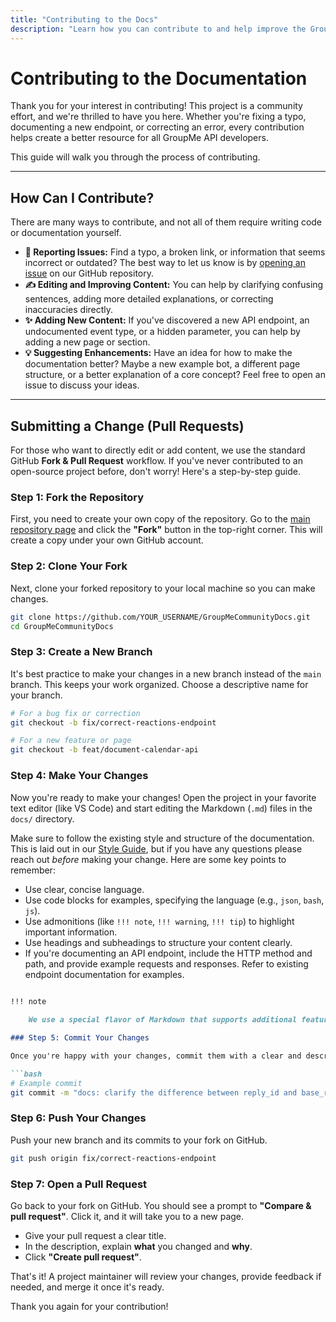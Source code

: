 ```yaml
---
title: "Contributing to the Docs"
description: "Learn how you can contribute to and help improve the GroupMe Community API documentation."
---
```


# Contributing to the Documentation

Thank you for your interest in contributing! This project is a community effort, and we're thrilled to have you here. Whether you're fixing a typo, documenting a new endpoint, or correcting an error, every contribution helps create a better resource for all GroupMe API developers.

This guide will walk you through the process of contributing.

***

## How Can I Contribute?

There are many ways to contribute, and not all of them require writing code or documentation yourself.

*   **🐛 Reporting Issues:** Find a typo, a broken link, or information that seems incorrect or outdated? The best way to let us know is by [opening an issue](https://github.com/groupme-js/GroupMeCommunityDocs/issues) on our GitHub repository.
*   **✍️ Editing and Improving Content:** You can help by clarifying confusing sentences, adding more detailed explanations, or correcting inaccuracies directly.
*   **✨ Adding New Content:** If you've discovered a new API endpoint, an undocumented event type, or a hidden parameter, you can help by adding a new page or section.
*   **💡 Suggesting Enhancements:** Have an idea for how to make the documentation better? Maybe a new example bot, a different page structure, or a better explanation of a core concept? Feel free to open an issue to discuss your ideas.

***

## Submitting a Change (Pull Requests)

For those who want to directly edit or add content, we use the standard GitHub **Fork & Pull Request** workflow. If you've never contributed to an open-source project before, don't worry! Here's a step-by-step guide.

### Step 1: Fork the Repository

First, you need to create your own copy of the repository. Go to the [main repository page](https://github.com/groupme-js/GroupMeCommunityDocs) and click the **"Fork"** button in the top-right corner. This will create a copy under your own GitHub account.

### Step 2: Clone Your Fork

Next, clone your forked repository to your local machine so you can make changes.

```bash
git clone https://github.com/YOUR_USERNAME/GroupMeCommunityDocs.git
cd GroupMeCommunityDocs
```

### Step 3: Create a New Branch

It's best practice to make your changes in a new branch instead of the `main` branch. This keeps your work organized. Choose a descriptive name for your branch.

```bash
# For a bug fix or correction
git checkout -b fix/correct-reactions-endpoint

# For a new feature or page
git checkout -b feat/document-calendar-api
```

### Step 4: Make Your Changes

Now you're ready to make your changes! Open the project in your favorite text editor (like VS Code) and start editing the Markdown (`.md`) files in the `docs/` directory.

Make sure to follow the existing style and structure of the documentation. This is laid out in our [Style Guide](styleguide.md), but if you have any questions please reach out *before* making your change. Here are some key points to remember:

*   Use clear, concise language.
*   Use code blocks for examples, specifying the language (e.g., `json`, `bash`, `js`).
*   Use admonitions (like `!!! note`, `!!! warning`, `!!! tip`) to highlight important information.
*   Use headings and subheadings to structure your content clearly.
*   If you're documenting an API endpoint, include the HTTP method and path, and provide example requests and responses. Refer to existing endpoint documentation for examples.

```markdown

!!! note
    
    We use a special flavor of Markdown that supports additional features like admonitions and special UI elements. You can dind its reference in the [Material for MKDocs Reference Guide](https://squidfunk.github.io/mkdocs-material/reference/)

### Step 5: Commit Your Changes

Once you're happy with your changes, commit them with a clear and descriptive message. 

```bash
# Example commit
git commit -m "docs: clarify the difference between reply_id and base_reply_id"
```

### Step 6: Push Your Changes

Push your new branch and its commits to your fork on GitHub.

```bash
git push origin fix/correct-reactions-endpoint
```

### Step 7: Open a Pull Request

Go back to your fork on GitHub. You should see a prompt to **"Compare & pull request"**. Click it, and it will take you to a new page.

*   Give your pull request a clear title.
*   In the description, explain **what** you changed and **why**.
*   Click **"Create pull request"**.

That's it! A project maintainer will review your changes, provide feedback if needed, and merge it once it's ready.

Thank you again for your contribution!